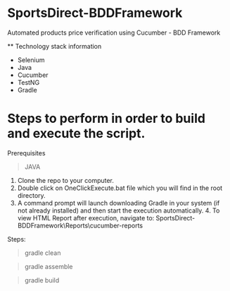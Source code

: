 # SportsDirect-BDDFramework

Automated products price verification using Cucumber - BDD Framework

** Technology stack information
  - Selenium
  - Java
  - Cucumber
  - TestNG
  - Gradle
  
# Steps to perform in order to build and execute the script.
Prerequisites
  > JAVA
  
1. Clone the repo to your computer.
2. Double click on OneClickExecute.bat file which you will find in the root directory.
3. A command prompt will launch downloading Gradle in your system (if not already installed) and then start the execution automatically.
4. To view HTML Report after execution, navigate to: SportsDirect-BDDFramework\Reports\cucumber-reports

Steps:
  > gradle clean
  
  > gradle assemble
  
  > gradle build
  
